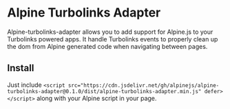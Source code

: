 # Alpine Turbolinks Adapter

Alpine-turbolinks-adapter allows you to add support for Alpine.js to your Turbolinks powered apps.
It handle Turbolinks events to properly clean up the dom from Alpine generated code when navigating between pages.

## Install
Just include `<script src="https://cdn.jsdelivr.net/gh/alpinejs/alpine-turbolinks-adapter@0.1.0/dist/alpine-turbolinks-adapter.min.js" defer></script>` along with your Alpine script in your page.
